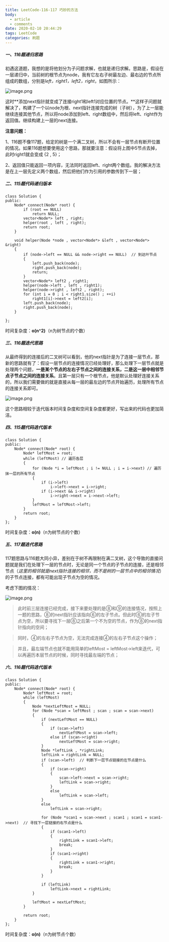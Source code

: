 ```yaml
---
title: LeetCode-116-117 巧妙的方法
body:
  - article
  - comments
date: 2020-02-10 20:44:29
tags: LeetCode
categories: 刷题
---
```




##### 一、116题递归思路

初遇这道题，我想的是将他划分为子问题求解，也就是递归求解。思路是，假设在一层递归中，当前树的根节点为node，我有它左右子树最左边、最右边的节点所组成的数组，分别是*left，right1，left2，right*，如图所示：

![image.png](https://i.loli.net/2020/02/11/1ZPpv4dnQUJYTL6.png)



这时**添加next指针就变成了连接right1和left1对应位置的节点。**这样子问题就解决了，构建了一个以node为根、next指针连接完成的树（子树），为了上一层能继续连接其他节点，所以将node添加到left、right数组中，然后将left、right作为返回值。继续构建上一层的next连接。

**注意问题：**

1、116题不像117题，给定的树是一个满二叉树，所以不会有一层节点有断开位置的情况。如果116题想要使用这个思路，那就要注意：假设将上图中5节点去掉，此时right1就会变成 {2 , 5}；

2、返回值只能返回一项内容，无法同时返回left、right两个数组。我的解决方法是在上一层先定义两个数组，然后把他们作为引用的参数传到下一层；

##### 二、115题代码递归版本

~~~
class Solution {
public:
    Node* connect(Node* root) {
        if (root == NULL)
            return NULL;
        vector<Node*> left , right;
        helper(root , left , right);
        return root;
    }

    void helper(Node *node , vector<Node*> &left , vector<Node*> &right)
    {
        if (node->left == NULL && node->right == NULL)  // 到达叶节点
        {
            left.push_back(node);
            right.push_back(node);
            return;
        }
        vector<Node*> left2 , right1;
        helper(node->left , left , right1);
        helper(node->right , left2 , right);
        for (int i = 0 ; i < right1.size() ; ++i)
            right1[i]->next = left2[i];
        left.push_back(node);
        right.push_back(node);
    }

};
~~~

时间复杂度：**o(n^2)**（n为树节点的个数）

##### 三、116题迭代思路

从最终得到的连接后的二叉树可以看到，他的next指针是为了连接一层节点，那新的思路就有了：假设一层节点的连接情况已经处理好，那么处理下一层节点就是处理两个问题，**一是某个节点的左右子节点之间的连接关系，二是这一层中相邻节点子节点之间的连接关系**。且第一层只有一个根节点，他是默认处理好连接关系的，所以我们需要做的就是直接从每一层的最左边的节点开始遍历，处理所有节点的连接关系即可。

![image.png](https://i.loli.net/2020/02/11/hGHZeWSRwT6sOIU.png)



这个思路相较于迭代版本时间复杂度和空间复杂度都更好，写出来的代码也更加简洁。

##### 四、115题代码迭代版本

~~~
class Solution {
public:
    Node* connect(Node* root) {
        Node* leftMost = root;
        while (leftMost) // 遍历各层
        {
            for (Node *i = leftMost ; i != NULL ; i = i->next) // 遍历抹一层的所有节点
            {
                if (i->left)
                    i->left->next = i->right;
                if (i->next && i->right)
                    i->right->next = i->next->left;
            }
            leftMost = leftMost->left;
        }
        return root;
    }
};
~~~

时间复杂度：**o(n)**（n为树节点的个数）

##### 五、117题迭代思路

117题思路与116题大同小异，差别在于树不再限制在满二叉树，这个导致的直接问题就是我们在处理下一层的节点时，无论是同一个节点的子节点的连接，还是相邻节点（*这里的相邻就是next指针连接的相邻，而不是树的一层节点中的相邻情况*）的子节点连接，都有可能出现子节点为空的情况。

考虑下图的情况：

![image.png](https://i.loli.net/2020/02/11/nDiRrloETCXkKBJ.png)

> 此时前三层连接已经完成，接下来要处理的是⑧和⑨的连接情况，按照上一题的思路，⑧的next指针应该指向⑥的左子节点。但此时⑥的左子节点为空，所以要寻找下一层⑧之后第一个不为空的节点，作为⑧的next指针指向的空间；

> 同时，④的左右子节点为空，无法完成连接④的左右子节点这个操作；

> 并且，最左端节点也就不能用简单的leftMost = leftMost->left来迭代，可以再遍历本层节点的时候，同时寻找最左端的节点；

##### 六、116题代码迭代版本

```
class Solution {
public:
    Node* connect(Node* root) {
        Node* leftMost = root;
        while (leftMost)
        {
            Node *nextLeftMost = NULL;
            for (Node *scan = leftMost ; scan ; scan = scan->next)
            {
                if (nextLeftMost == NULL)
                {
                    if (scan->left)
                        nextLeftMost = scan->left;
                    else if (scan->right)
                        nextLeftMost = scan->right;
                }
                Node *leftLink , *rightLink;
                leftLink = rightLink = NULL;
                if (scan->left)  // 判断下一层节点链接的左节点是什么
                {
                    if (scan->right)
                    {
                        scan->left->next = scan->right;
                        leftLink = scan->right;
                    }
                    else
                        leftLink = scan->left;
                }
                else
                    leftLink = scan->right;
                
                for (Node *scan1 = scan->next ; scan1 ; scan1 = scan1->next)  // 寻找下一层链接的右节点是什么
                {
                    if (scan1->left)
                    {
                        rightLink = scan1->left;
                        break;
                    }
                    if (scan1->right)
                    {
                        rightLink = scan1->right;
                        break;
                    }
                }

                if (leftLink)
                    leftLink->next = rightLink;
            }

            leftMost = nextLeftMost;
        }

        return root;
    }
};
```

时间复杂度：**o(n)**（n为树节点个数）